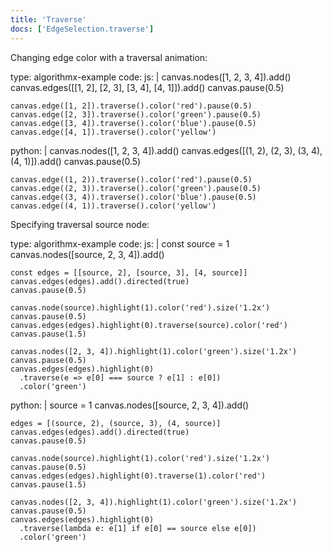 ```yaml
---
title: 'Traverse'
docs: ['EdgeSelection.traverse']
---
```


Changing edge color with a traversal animation:

<data type='yaml'>
type: algorithmx-example
code:
  js: |
    canvas.nodes([1, 2, 3, 4]).add()
    canvas.edges([[1, 2], [2, 3], [3, 4], [4, 1]]).add()
    canvas.pause(0.5)
    
    canvas.edge([1, 2]).traverse().color('red').pause(0.5)
    canvas.edge([2, 3]).traverse().color('green').pause(0.5)
    canvas.edge([3, 4]).traverse().color('blue').pause(0.5)
    canvas.edge([4, 1]).traverse().color('yellow')
  python: |
    canvas.nodes([1, 2, 3, 4]).add()
    canvas.edges([(1, 2), (2, 3), (3, 4), (4, 1)]).add()
    canvas.pause(0.5)
    
    canvas.edge((1, 2)).traverse().color('red').pause(0.5)
    canvas.edge((2, 3)).traverse().color('green').pause(0.5)
    canvas.edge((3, 4)).traverse().color('blue').pause(0.5)
    canvas.edge((4, 1)).traverse().color('yellow')
</data>

Specifying traversal source node:

<data type='yaml'>
type: algorithmx-example
code:
  js: |
    const source = 1
    canvas.nodes([source, 2, 3, 4]).add()
    
    const edges = [[source, 2], [source, 3], [4, source]]
    canvas.edges(edges).add().directed(true)
    canvas.pause(0.5)
    
    canvas.node(source).highlight(1).color('red').size('1.2x')
    canvas.pause(0.5)
    canvas.edges(edges).highlight(0).traverse(source).color('red')
    canvas.pause(1.5)
    
    canvas.nodes([2, 3, 4]).highlight(1).color('green').size('1.2x')
    canvas.pause(0.5)
    canvas.edges(edges).highlight(0)
      .traverse(e => e[0] === source ? e[1] : e[0])
      .color('green')
  python: |
    source = 1
    canvas.nodes([source, 2, 3, 4]).add()
    
    edges = [(source, 2), (source, 3), (4, source)]
    canvas.edges(edges).add().directed(true)
    canvas.pause(0.5)
    
    canvas.node(source).highlight(1).color('red').size('1.2x')
    canvas.pause(0.5)
    canvas.edges(edges).highlight(0).traverse(1).color('red')
    canvas.pause(1.5)
    
    canvas.nodes([2, 3, 4]).highlight(1).color('green').size('1.2x')
    canvas.pause(0.5)
    canvas.edges(edges).highlight(0)
      .traverse(lambda e: e[1] if e[0] == source else e[0])
      .color('green')
</data>
